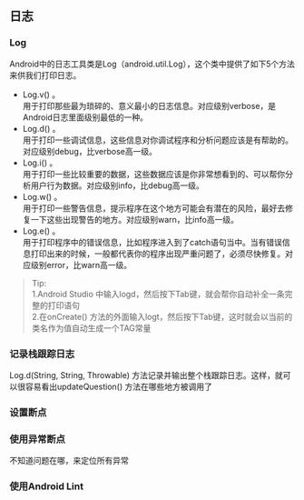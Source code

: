 ## 日志

### Log
Android中的日志工具类是Log（android.util.Log），这个类中提供了如下5个方法来供我们打印日志。  
- Log.v() 。  
用于打印那些最为琐碎的、意义最小的日志信息。对应级别verbose，是Android日志里面级别最低的一种。
- Log.d() 。  
用于打印一些调试信息，这些信息对你调试程序和分析问题应该是有帮助的。对应级别debug，比verbose高一级。
- Log.i() 。  
用于打印一些比较重要的数据，这些数据应该是你非常想看到的、可以帮你分析用户行为数据。对应级别info，比debug高一级。
- Log.w() 。  
用于打印一些警告信息，提示程序在这个地方可能会有潜在的风险，最好去修复一下这些出现警告的地方。对应级别warn，比info高一级。
- Log.e() 。  
用于打印程序中的错误信息，比如程序进入到了catch语句当中。当有错误信息打印出来的时候，一般都代表你的程序出现严重问题了，必须尽快修复。对应级别error，比warn高一级。  

>Tip:  
1.Android Studio 中输入logd，然后按下Tab键，就会帮你自动补全一条完整的打印语句  
2.在onCreate() 方法的外面输入logt，然后按下Tab键，这时就会以当前的类名作为值自动生成一个TAG常量


### 记录栈跟踪日志  
Log.d(String, String, Throwable) 方法记录并输出整个栈跟踪日志。这样，就可以很容易看出updateQuestion() 方法在哪些地方被调用了

### 设置断点

### 使用异常断点
不知道问题在哪，来定位所有异常  

### 使用Android Lint 